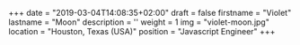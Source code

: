 +++
date = "2019-03-04T14:08:35+02:00"
draft = false
firstname = "Violet"
lastname = "Moon"
description = ''
weight = 1
img = "violet-moon.jpg"
location = "Houston, Texas (USA)"
position = "Javascript Engineer"
+++
